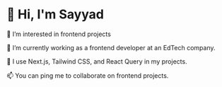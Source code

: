 # 👋 Hi, I'm Sayyad

👀 I’m interested in frontend projects

🌱 I’m currently working as a frontend developer at an EdTech company.

🚀 I use Next.js, Tailwind CSS, and React Query in my projects.

📫 You can ping me to collaborate on frontend projects.
